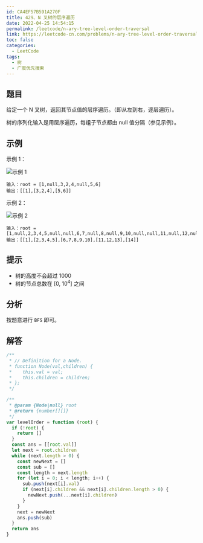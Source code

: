 ```yaml
---
id: CA4EF57B591A270F
title: 429、N 叉树的层序遍历
date: 2022-04-25 14:54:15
permalink: /leetcode/n-ary-tree-level-order-traversal
link: https://leetcode-cn.com/problems/n-ary-tree-level-order-traversal
toc: false
categories:
  - LeetCode
tags:
  - 树
  - 广度优先搜索
---
```


<Level type='medium'/>

## 题目

给定一个 N 叉树，返回其节点值的层序遍历。（即从左到右，逐层遍历）。

树的序列化输入是用层序遍历，每组子节点都由 null 值分隔（参见示例）。

## 示例

示例 1：

![示例 1](/img/leetcode/0400-0499/429.1.png)

```text
输入：root = [1,null,3,2,4,null,5,6]
输出：[[1],[3,2,4],[5,6]]
```

示例 2：

![示例 2](/img/leetcode/0400-0499/429.2.png)

```text
输入：root = [1,null,2,3,4,5,null,null,6,7,null,8,null,9,10,null,null,11,null,12,null,13,null,null,14]
输出：[[1],[2,3,4,5],[6,7,8,9,10],[11,12,13],[14]]
```

## 提示

- 树的高度不会超过 1000
- 树的节点总数在 [0, 10<sup>4</sup>] 之间

## 分析

按题意进行 `BFS` 即可。

## 解答

```javascript
/**
 * // Definition for a Node.
 * function Node(val,children) {
 *    this.val = val;
 *    this.children = children;
 * };
 */

/**
 * @param {Node|null} root
 * @return {number[][]}
 */
var levelOrder = function (root) {
  if (!root) {
    return []
  }
  const ans = [[root.val]]
  let next = root.children
  while (next.length > 0) {
    const newNext = []
    const sub = []
    const length = next.length
    for (let i = 0; i < length; i++) {
      sub.push(next[i].val)
      if (next[i].children && next[i].children.length > 0) {
        newNext.push(...next[i].children)
      }
    }
    next = newNext
    ans.push(sub)
  }
  return ans
}
```
